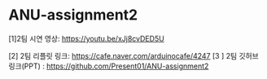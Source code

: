 # ANU-assignment2

[1]2팀 시연 영상: https://youtu.be/xJj8cvDED5U

[2] 2팀 리플릿 링크: https://cafe.naver.com/arduinocafe/4247 
[3 ] 2팀 깃허브 링크(PPT) : 
https://github.com/Present01/ANU-assignment2
